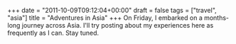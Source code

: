 +++
date = "2011-10-09T09:12:04+00:00"
draft = false
tags = ["travel", "asia"]
title = "Adventures in Asia"
+++
On Friday, I embarked on a months-long journey across Asia. I'll try posting about my experiences here as frequently as I can. Stay tuned.